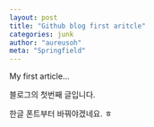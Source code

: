 ```yaml
---
layout: post
title: "Github blog first aritcle"
categories: junk
author: "aureusoh"
meta: "Springfield"
---
```


My first article...

블로그의 첫번째 글입니다.

한글 폰트부터 바꿔야겠네요. ㅎ
